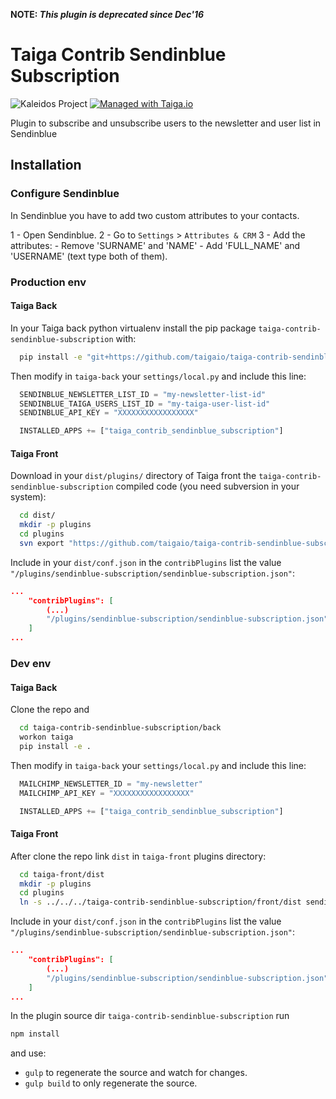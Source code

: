 **NOTE: *This plugin is deprecated since Dec'16***

Taiga Contrib Sendinblue Subscription
=====================================

![Kaleidos Project](http://kaleidos.net/static/img/badge.png "Kaleidos Project")
[![Managed with Taiga.io](https://tree.taiga.io/support/images/taiga-badge-gh.png)](https://taiga.io "Managed with Taiga.io")

Plugin to subscribe and unsubscribe users to the newsletter and user list in Sendinblue


Installation
------------

### Configure Sendinblue

In Sendinblue you have to add two custom attributes to your contacts.

1 - Open Sendinblue.
2 - Go to `Settings` > `Attributes & CRM`
3 - Add the attributes:
    - Remove 'SURNAME' and 'NAME'
    - Add 'FULL_NAME' and 'USERNAME' (text type both of them).


### Production env

#### Taiga Back

In your Taiga back python virtualenv install the pip package `taiga-contrib-sendinblue-subscription` with:

```bash
  pip install -e "git+https://github.com/taigaio/taiga-contrib-sendinblue-subscription.git@stable#egg=taiga-contrib-sendinblue-subscription&subdirectory=back"
```

Then modify in `taiga-back` your `settings/local.py` and include this line:

```python
  SENDINBLUE_NEWSLETTER_LIST_ID = "my-newsletter-list-id"
  SENDINBLUE_TAIGA_USERS_LIST_ID = "my-taiga-user-list-id"
  SENDINBLUE_API_KEY = "XXXXXXXXXXXXXXXXX"

  INSTALLED_APPS += ["taiga_contrib_sendinblue_subscription"]
```


#### Taiga Front

Download in your `dist/plugins/` directory of Taiga front the `taiga-contrib-sendinblue-subscription` compiled code (you need subversion in your system):

```bash
  cd dist/
  mkdir -p plugins
  cd plugins
  svn export "https://github.com/taigaio/taiga-contrib-sendinblue-subscription/branches/stable/front/dist" "sendinblue-subscription"
```

Include in your `dist/conf.json` in the `contribPlugins` list the value `"/plugins/sendinblue-subscription/sendinblue-subscription.json"`:

```json
...
    "contribPlugins": [
        (...)
        "/plugins/sendinblue-subscription/sendinblue-subscription.json"
    ]
...
```


### Dev env

#### Taiga Back

Clone the repo and

```bash
  cd taiga-contrib-sendinblue-subscription/back
  workon taiga
  pip install -e .
```

Then modify in `taiga-back` your `settings/local.py` and include this line:

```python
  MAILCHIMP_NEWSLETTER_ID = "my-newsletter"
  MAILCHIMP_API_KEY = "XXXXXXXXXXXXXXXXX"

  INSTALLED_APPS += ["taiga_contrib_sendinblue_subscription"]
```


#### Taiga Front

After clone the repo link `dist` in `taiga-front` plugins directory:

```bash
  cd taiga-front/dist
  mkdir -p plugins
  cd plugins
  ln -s ../../../taiga-contrib-sendinblue-subscription/front/dist sendinblue-subscription
```

Include in your `dist/conf.json` in the `contribPlugins` list the value `"/plugins/sendinblue-subscription/sendinblue-subscription.json"`:

```json
...
    "contribPlugins": [
        (...)
        "/plugins/sendinblue-subscription/sendinblue-subscription.json"
    ]
...
```

In the plugin source dir `taiga-contrib-sendinblue-subscription` run

```bash
npm install
```
and use:

- `gulp` to regenerate the source and watch for changes.
- `gulp build` to only regenerate the source.
